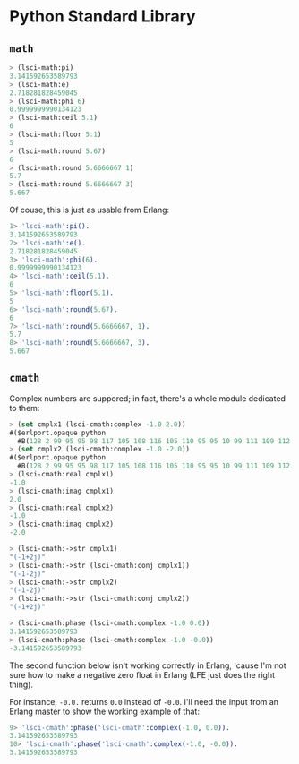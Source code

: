 # Python Standard Library

## ``math``

```cl
> (lsci-math:pi)
3.141592653589793
> (lsci-math:e)
2.718281828459045
> (lsci-math:phi 6)
0.9999999990134123
> (lsci-math:ceil 5.1)
6
> (lsci-math:floor 5.1)
5
> (lsci-math:round 5.67)
6
> (lsci-math:round 5.6666667 1)
5.7
> (lsci-math:round 5.6666667 3)
5.667
```

Of couse, this is just as usable from Erlang:

```erlang
1> 'lsci-math':pi().
3.141592653589793
2> 'lsci-math':e().
2.718281828459045
3> 'lsci-math':phi(6).
0.9999999990134123
4> 'lsci-math':ceil(5.1).
6
5> 'lsci-math':floor(5.1).
5
6> 'lsci-math':round(5.67).
6
7> 'lsci-math':round(5.6666667, 1).
5.7
8> 'lsci-math':round(5.6666667, 3).
5.667
```

## ``cmath``

Complex numbers are suppored; in fact, there's a whole module dedicated
to them:

```cl
> (set cmplx1 (lsci-cmath:complex -1.0 2.0))
#($erlport.opaque python
  #B(128 2 99 95 95 98 117 105 108 116 105 110 95 95 10 99 111 109 112 108 ...))
> (set cmplx2 (lsci-cmath:complex -1.0 -2.0))
#($erlport.opaque python
  #B(128 2 99 95 95 98 117 105 108 116 105 110 95 95 10 99 111 109 112 108 ...))
> (lsci-cmath:real cmplx1)
-1.0
> (lsci-cmath:imag cmplx1)
2.0
> (lsci-cmath:real cmplx2)
-1.0
> (lsci-cmath:imag cmplx2)
-2.0
```

```cl
> (lsci-cmath:->str cmplx1)
"(-1+2j)"
> (lsci-cmath:->str (lsci-cmath:conj cmplx1))
"(-1-2j)"
> (lsci-cmath:->str cmplx2)
"(-1-2j)"
> (lsci-cmath:->str (lsci-cmath:conj cmplx2))
"(-1+2j)"
```

```cl
> (lsci-cmath:phase (lsci-cmath:complex -1.0 0.0))
3.141592653589793
> (lsci-cmath:phase (lsci-cmath:complex -1.0 -0.0))
-3.141592653589793
```

The second function below isn't working correctly in Erlang, 'cause I'm not
sure how to make a negative zero float in Erlang (LFE just does the right
thing).

For instance, ``-0.0.`` returns ``0.0`` instead of ``-0.0``. I'll
need the input from an Erlang master to show the working example of that:

```erlang
9> 'lsci-cmath':phase('lsci-cmath':complex(-1.0, 0.0)).
3.141592653589793
10> 'lsci-cmath':phase('lsci-cmath':complex(-1.0, -0.0)).
3.141592653589793
```
